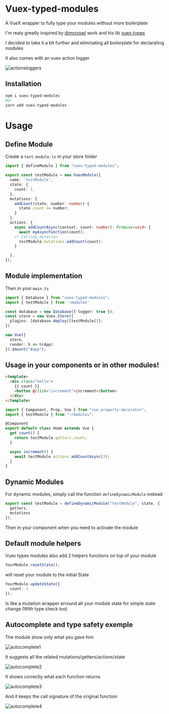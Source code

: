 # Vuex-typed-modules

A VueX wrapper to fully type your modules without more boilerplate


I'm realy greatly inspired by [@mrcrowl](https://github.com/mrcrowl) work and his lib [vuex-typex](https://github.com/mrcrowl/vuex-typex)

I decided to take it a bit further and eliminating all boilerplate for declarating modules


It also comes with an vuex action logger

![actionsloggers](https://github.com/victorgarciaesgi/Vuex-typed-modules/blob/master/captures/actionlogger.png?raw=true)

## Installation

```bash
npm i vuex-typed-modules
#or
yarn add vuex-typed-modules
```

# Usage

## Define Module

Create a `test.module.ts` in your store folder

```typescript
import { defineModule } from "vuex-typed-modules";

export const testModule = new VuexModule({
  name: 'testModule',
  state: {
    count: 1,
  },
  mutations: {
    addCount(state, number: number) {
      state.count += number;
    }
  },
  actions: {
    async addCountAsync(context, count: number): Promise<void> {
      await myAsyncFunction(count);
    // Calling mutation
      testModule.mutations.addCount(count);
    }

  },
});
```

## Module implementation

Then in your `main.ts`

```typescript
import { Database } from "vuex-typed-modules";
import { testModule } from '~modules'

const database = new Database({ logger: true });
const store = new Vuex.Store({
  plugins: [database.deploy([testModule])];
})

new Vue({
  store,
  render: h => h(App)
}).$mount("#app");
```

## Usage in your components or in other modules!

```html
<template>
  <div class="hello">
    {{ count }}
    <button @click="increment">increment</button>
  </div>
</template>
```

```typescript
import { Component, Prop, Vue } from "vue-property-decorator";
import { testModule } from "~/modules";

@Component
export default class Home extends Vue {
  get count() {
    return testModule.getters.count;
  }

  async increment() {
    await testModule.actions.addCountAsync(2);
  }
}
```

## Dynamic Modules

For dynamic modules, simply call the function `defineDynamicModule` instead

```typescript
export const testModule = defineDynamicModule("testModule", state, {
  getters,
  mutations
});
```

Then in your component when you need to activate the module

## Default module helpers

Vuex types modules also add 2 helpers functions on top of your module

```typescript
YourModule.resetState();
```

will reset your module to the initial State

```typescript
YourModule.updateState({
  count: 3
});
```

Is like a mutation wrapper arround all your module state for simple state change (With type check too)

## Autocomplete and type safety exemple

The module show only what you gave him

![autocomplete1](https://github.com/victorgarciaesgi/Vuex-typed-modules/blob/master/captures/autocomplete1.png?raw=true)

It suggests all the related mutations/getters/actions/state

![autocomplete2](https://github.com/victorgarciaesgi/Vuex-typed-modules/blob/master/captures/autocomplete2.png?raw=true)

It shows correctly what each function returns

![autocomplete3](https://github.com/victorgarciaesgi/Vuex-typed-modules/blob/master/captures/autocomplete3.png?raw=true)

And it keeps the call signature of the original function

![autocomplete4](https://github.com/victorgarciaesgi/Vuex-typed-modules/blob/master/captures/autocomplete4.png?raw=true)
